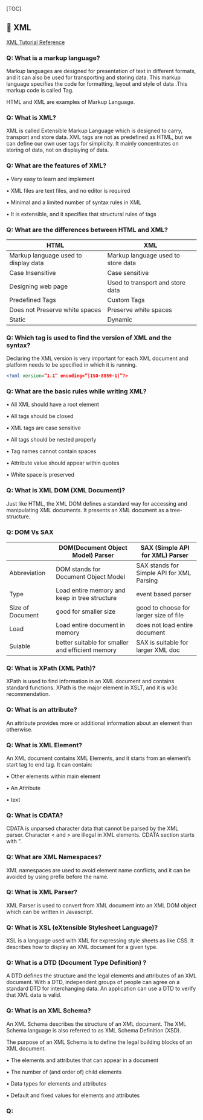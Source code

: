 [TOC]

## 📖 XML

[XML Tutorial Reference](https://www.w3schools.com/xml/default.asp)
### Q: What is a markup language?
Markup languages are designed for presentation of text in different formats, and it can also be used for transporting and storing data. This markup language specifies the code for formatting, layout and style of data .This markup code is called Tag.

HTML and XML are examples of Markup Language.

### Q: What is XML?
XML is called Extensible Markup Language which is designed to carry, transport and store data. XML tags are not as predefined as HTML, but we can define our own user tags for simplicity. It mainly concentrates on storing of data, not on displaying of data.

### Q: What are the features of XML?
• Very easy to learn and implement

• XML files are text files, and no editor is required

• Minimal and a limited number of syntax rules in XML

• It is extensible, and it specifies that structural rules of tags

### Q: What are the differences between HTML and XML?
| HTML | XML |
| --- | --- |
| Markup language used to display data | Markup language used to store data |
| Case Insensitive | Case sensitive |
| Designing web page | Used to transport and store data |
| Predefined Tags | Custom Tags |
| Does not Preserve white spaces | Preserve white spaces |
| Static | Dynamic |


### Q: Which tag is used to find the version of XML and the syntax?
Declaring the XML version is very important for each XML document and platform needs to be specified in which it is running.
```XML
<?xml version=”1.1” encoding=”|ISO-8859-1|”?>
```

### Q: What are the basic rules while writing XML?
• All XML should have a root element

• All tags should be closed

• XML tags are case sensitive

• All tags should be nested properly

• Tag names cannot contain spaces

• Attribute value should appear within quotes

• White space is preserved

### Q: What is XML DOM (XML Document)?
Just like HTML, the XML DOM defines a standard way for accessing and manipulating XML documents. It presents an XML document as a tree-structure.

### Q: DOM Vs SAX
|| DOM(Document Object Model) Parser | SAX (Simple API for XML) Parser |
| --- | --- | --- |
| Abbreviation | DOM stands for Document Object Model | SAX stands for Simple API for XML Parsing |
| Type |Load entire memory and keep in tree structure | event based parser |
| Size of Document | good for smaller size	| good to choose for larger size of file |
| Load | Load entire document in memory | does not load entire document |
| Suiable | better suitable for smaller and efficient memory | SAX is suitable for larger XML doc |

### Q: What is XPath (XML Path)?
XPath is used to find information in an XML document and contains standard functions. XPath is the major element in XSLT, and it is w3c recommendation.

### Q: What is an attribute?
An attribute provides more or additional information about an element than otherwise.

### Q: What is XML Element?
An XML document contains XML Elements, and it starts from an element’s start tag to end tag. It can contain:

• Other elements within main element

• An Attribute

• text

### Q: What is CDATA?
CDATA is unparsed character data that cannot be parsed by the XML parser. Character < and > are illegal in XML elements. CDATA section starts with <![CDATA[“ and end with “]]>”.

### Q: What are XML Namespaces?
XML namespaces are used to avoid element name conflicts, and it can be avoided by using prefix before the name.

### Q: What is XML Parser?
XML Parser is used to convert from XML document into an XML DOM object which can be written in Javascript.

### Q: What is XSL (eXtensible Stylesheet Language)?
XSL is a language used with XML for expressing style sheets as like CSS. It describes how to display an XML document for a given type.

### Q: What is a DTD (Document Type Definition) ?
A DTD defines the structure and the legal elements and attributes of an XML document. With a DTD, independent groups of people can agree on a standard DTD for interchanging data. An application can use a DTD to verify that XML data is valid.

### Q: What is an XML Schema?
An XML Schema describes the structure of an XML document. The XML Schema language is also referred to as XML Schema Definition (XSD).

The purpose of an XML Schema is to define the legal building blocks of an XML document.

• The elements and attributes that can appear in a document

• The number of (and order of) child elements

• Data types for elements and attributes

• Default and fixed values for elements and attributes

### Q: 


